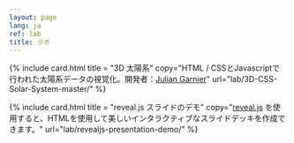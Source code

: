 ```yaml
---
layout: page
lang: ja
ref: lab
title: ラボ
---
```

<main class="page-content">
  {% include card.html title = "3D 太陽系"
                       copy="HTML / CSSとJavascriptで行われた太陽系データの視覚化。開発者：<a href='https://github.com/juliangarnier'>Julian Garnier</a>" 
                       url="lab/3D-CSS-Solar-System-master/" %}

  {% include card.html title = "reveal.js スライドのデモ"
                       copy="<a href='https://revealjs.com/'>reveal.js</a> を使用すると、HTMLを使用して美しいインタラクティブなスライドデッキを作成できます。" 
                       url="lab/revealjs-presentation-demo/" %}
</main>